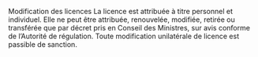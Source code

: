 Modification des licences
La licence est attribuée à titre personnel et individuel. Elle ne peut être attribuée, renouvelée, modifiée, retirée ou transférée que par décret pris en Conseil des Ministres, sur avis conforme de l’Autorité de régulation.
Toute modification unilatérale de licence est passible de sanction.